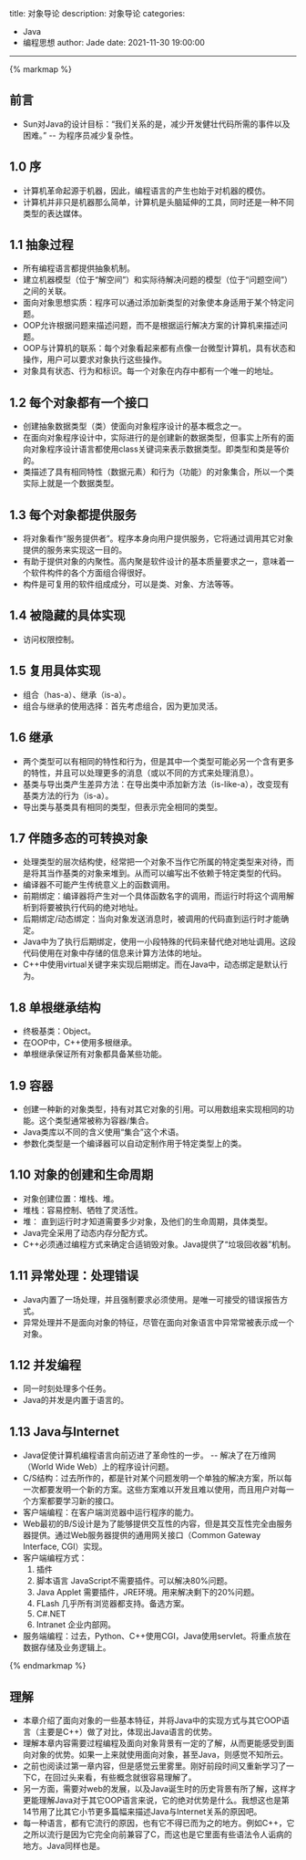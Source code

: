 title: 对象导论
description: 对象导论
categories: 
  - Java
  - 编程思想
author: Jade
date: 2021-11-30 19:00:00
---

{% markmap %}

## 前言
- Sun对Java的设计目标：“我们关系的是，减少开发健壮代码所需的事件以及困难。” -- 为程序员减少复杂性。

## 1.0 序
- 计算机革命起源于机器，因此，编程语言的产生也始于对机器的模仿。
- 计算机并非只是机器那么简单，计算机是头脑延伸的工具，同时还是一种不同类型的表达媒体。

## 1.1 抽象过程
- 所有编程语言都提供抽象机制。
- 建立机器模型（位于“解空间”）和实际待解决问题的模型（位于“问题空间”）之间的关联。
- 面向对象思想实质：程序可以通过添加新类型的对象使本身适用于某个特定问题。
- OOP允许根据问题来描述问题，而不是根据运行解决方案的计算机来描述问题。
- OOP与计算机的联系：每个对象看起来都有点像一台微型计算机，具有状态和操作，用户可以要求对象执行这些操作。
- 对象具有状态、行为和标识。每一个对象在内存中都有一个唯一的地址。

## 1.2 每个对象都有一个接口
- 创建抽象数据类型（类）使面向对象程序设计的基本概念之一。
- 在面向对象程序设计中，实际进行的是创建新的数据类型，但事实上所有的面向对象程序设计语言都使用class关键词来表示数据类型。即类型和类是等价的。
- 类描述了具有相同特性（数据元素）和行为（功能）的对象集合，所以一个类实际上就是一个数据类型。

## 1.3 每个对象都提供服务
- 将对象看作“服务提供者”。程序本身向用户提供服务，它将通过调用其它对象提供的服务来实现这一目的。
- 有助于提供对象的内聚性。高内聚是软件设计的基本质量要求之一，意味着一个软件构件的各个方面组合得很好。
- 构件是可复用的软件组成成分，可以是类、对象、方法等等。

## 1.4 被隐藏的具体实现
- 访问权限控制。

## 1.5 复用具体实现
- 组合（has-a）、继承（is-a）。
- 组合与继承的使用选择：首先考虑组合，因为更加灵活。

## 1.6 继承
- 两个类型可以有相同的特性和行为，但是其中一个类型可能必另一个含有更多的特性，并且可以处理更多的消息（或以不同的方式来处理消息）。
- 基类与导出类产生差异方法：在导出类中添加新方法（is-like-a），改变现有基类方法的行为（is-a）。
- 导出类与基类具有相同的类型，但表示完全相同的类型。

## 1.7 伴随多态的可转换对象
- 处理类型的层次结构使，经常把一个对象不当作它所属的特定类型来对待，而是将其当作基类的对象来堆到。从而可以编写出不依赖于特定类型的代码。
- 编译器不可能产生传统意义上的函数调用。
- 前期绑定：编译器将产生对一个具体函数名字的调用，而运行时将这个调用解析到将要被执行代码的绝对地址。
- 后期绑定/动态绑定：当向对象发送消息时，被调用的代码直到运行时才能确定。
- Java中为了执行后期绑定，使用一小段特殊的代码来替代绝对地址调用。这段代码使用在对象中存储的信息来计算方法体的地址。
- C++中使用virtual关键字来实现后期绑定。而在Java中，动态绑定是默认行为。

## 1.8 单根继承结构
- 终极基类：Object。
- 在OOP中，C++使用多根继承。
- 单根继承保证所有对象都具备某些功能。

## 1.9 容器
- 创建一种新的对象类型，持有对其它对象的引用。可以用数组来实现相同的功能。这个类型通常被称为容器/集合。
- Java类库以不同的含义使用“集合”这个术语。
- 参数化类型是一个编译器可以自动定制作用于特定类型上的类。

## 1.10 对象的创建和生命周期
- 对象创建位置：堆栈、堆。
- 堆栈：容易控制、牺牲了灵活性。
- 堆： 直到运行时才知道需要多少对象，及他们的生命周期，具体类型。
- Java完全采用了动态内存分配方式。
- C++必须通过编程方式来确定合适销毁对象。Java提供了“垃圾回收器”机制。

## 1.11 异常处理：处理错误
- Java内置了一场处理，并且强制要求必须使用。是唯一可接受的错误报告方式。
- 异常处理并不是面向对象的特征，尽管在面向对象语言中异常常被表示成一个对象。

## 1.12 并发编程
- 同一时刻处理多个任务。
- Java的并发是内置于语言的。

## 1.13 Java与Internet
- Java促使计算机编程语言向前迈进了革命性的一步。 -- 解决了在万维网（World Wide Web）上的程序设计问题。
- C/S结构：过去所作的，都是针对某个问题发明一个单独的解决方案，所以每一次都要发明一个新的方案。这些方案难以开发且难以使用，而且用户对每一个方案都要学习新的接口。
- 客户端编程：在客户端浏览器中运行程序的能力。
- Web最初的B/S设计是为了能够提供交互性的内容，但是其交互性完全由服务器提供。通过Web服务器提供的通用网关接口（Common Gateway Interface, CGI）实现。
- 客户端编程方式：
    1. 插件
    2. 脚本语言 JavaScript不需要插件。可以解决80%问题。
    3. Java Applet 需要插件，JRE环境。用来解决剩下的20%问题。
    4. FLash 几乎所有浏览器都支持。备选方案。
    5. C#.NET
    6. Intranet 企业内部网。
- 服务端编程：过去，Python、C++使用CGI，Java使用servlet。将重点放在数据存储及业务逻辑上。

{% endmarkmap %}

## 理解
- 本章介绍了面向对象的一些基本特征，并将Java中的实现方式与其它OOP语言（主要是C++）做了对比，体现出Java语言的优势。
- 理解本章内容需要过程编程及面向对象背景有一定的了解，从而更能感受到面向对象的优势。如果一上来就使用面向对象，甚至Java，则感觉不知所云。
- 之前也阅读过第一章内容，但是感觉云里雾里。刚好前段时间又重新学习了一下C，在回过头来看，有些概念就很容易理解了。
- 另一方面，需要对web的发展，以及Java诞生时的历史背景有所了解，这样才更能理解Java对于其它OOP语言来说，它的绝对优势是什么。我想这也是第14节用了比其它小节更多篇幅来描述Java与Internet关系的原因吧。
- 每一种语言，都有它流行的原因，也有它不得已而为之的地方。例如C++，它之所以流行是因为它完全向前兼容了C，而这也是它里面有些语法令人诟病的地方。Java同样也是。
